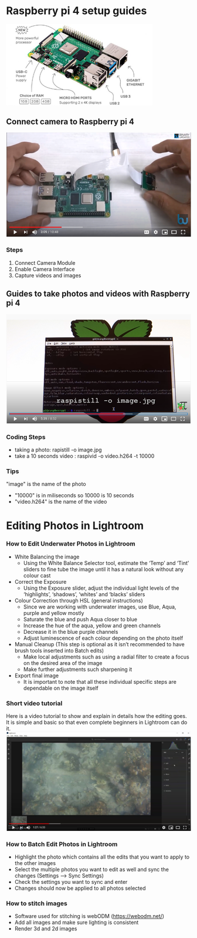 # Raspberry pi 4 setup guides

<img src="https://github.com/MakerBay/Coral_Reef_Mapping_Drone/blob/master/7.%20camera%20software/raspberrypi4-640x353.jpg" width=400>


## Connect camera to Raspberry pi 4
[![Setup Rasberry pi4](https://github.com/MakerBay/Coral_Reef_Mapping_Drone/blob/master/7.%20camera%20software/cam%20setup.PNG)](https://www.youtube.com/watch?v=0hrF8Wq8SSQ&t=190s")
### Steps
1. Connect Camera Module
2. Enable Camera Interface
3. Capture videos and images

## Guides to take photos and videos with Raspberry pi 4

[![coding for camera](https://github.com/MakerBay/Coral_Reef_Mapping_Drone/blob/master/7.%20camera%20software/cam%20code%20raspberry%20pi4.PNG)](https://www.youtube.com/watch?v=T8T6S5eFpqE&t=172s")

### Coding Steps
* taking a photo: rapistill -o image.jpg
* take a 10 seconds video : raspivid -o video.h264 -t 10000

### Tips
"image" is the name of the photo 
* "10000" is in miliseconds so 10000 is 10 seconds
* "video.h264" is the name of the video

# Editing Photos in Lightroom

### How to Edit Underwater Photos in Lightroom 
* White Balancing the image 
  * Using the White Balance Selector tool, estimate the ‘Temp’ and ‘Tint’ sliders to fine tube the image until it has a natural look without any colour cast
* Correct the Exposure 
  * Using the Exposure slider, adjust the individual light levels of the ‘highlights’, ‘shadows’, ‘whites’ and ‘blacks’ sliders
* Colour Correction through HSL (general instructions)
  * Since we are working with underwater images, use Blue, Aqua, purple and yellow mostly
  * Saturate the blue and push Aqua closer to blue 
  * Increase the hue of the aqua, yellow and green channels
  * Decrease it in the blue purple channels 
  * Adjust luminescence of each colour depending on the photo itself
* Manual Cleanup (This step is optional as it isn’t recommended to have brush tools inserted into Batch edits)
  * Make local adjustments such as using a radial filter to create a focus on the desired area of the image 
  * Make further adjustments such sharpening it 
* Export final image
  * It is important to note that all these individual specific steps are dependable on the image itself
  
### Short video tutorial
Here is a video tutorial to show and explain in details how the editing goes. It is simple and basic so that even complete beginners in Lightroom can do it. 
[![Tutorial video](https://github.com/MakerBay/Coral_Reef_Mapping_Drone/blob/master/7.%20camera%20software/photo_edit_screenshot.jpg)](https://www.youtube.com/watch?v=nOCerZy6DG4)
  
### How to Batch Edit Photos in Lightroom 
* Highlight the photo which contains all the edits that you want to apply to the other images
* Select the multiple photos you want to edit as well and sync the changes (Settings —> Sync Settings)
* Check the settings you want to sync and enter 
* Changes should now be applied to all photos selected 

### How to stitch images
* Software used for stitching is webODM (https://webodm.net/) 
* Add all images and make sure lighting is consistent
* Render 3d and 2d images
